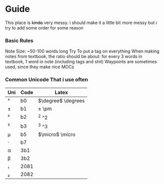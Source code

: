 # Guide 

This place is ~~kinda~~ very messy. i should make it a little bit more messy but i try to add some order for some reason

### Basic Rules
Note Size: ~50-100 words long
Try To put a tag on everything
When making notes from textbook, the ratio should be about:
for every 3 words in textbook, 1 word in note (including tags and shit)
Waypoints are sometimes used, since they make nice MOCs
### Common Unicode That i use often
| Uni | Code | Latex              |
| --- | ---- | ------------------ |
| °   | b0   | $\degree$ \degrees |
| ±   | b1   | $\pm$ \pm          |
| ²   | b2   | $^2$ ^2 |
| ³   | b3   |     $^3$ ^3               |
| µ   | b5   |         $\micro$ \micro           |
| ·   | b7   |     |
| α   | 3b1  |                    |
| β   | 3b2  |                    |
| ₁   | 2081 |                    |
| ₂   | 2082 |                    |
